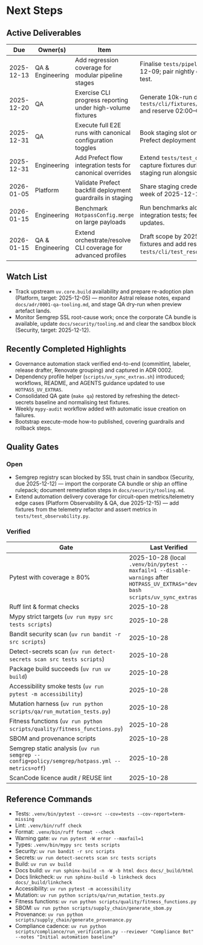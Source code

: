 # Next Steps

## Active Deliverables
| Due | Owner(s) | Item | Notes |
| --- | --- | --- | --- |
| 2025-12-13 | QA & Engineering | Add regression coverage for modular pipeline stages | Finalise `tests/pipeline/fixtures/` by 2025-12-09; pair nightly dry-run after CLI stress test. |
| 2025-12-20 | QA | Exercise CLI progress reporting under high-volume fixtures | Generate 10k-run dataset in `tests/cli/fixtures/progress_high_volume.json` and reserve 02:00–04:00 UTC window. |
| 2025-12-31 | QA | Execute full E2E runs with canonical configuration toggles | Book staging slot on 2025-12-18; reuse Prefect deployment `hotpass-e2e-staging`. |
| 2025-12-31 | Engineering | Add Prefect flow integration tests for canonical overrides | Extend `tests/test_orchestration.py` and capture fixtures during the 2025-12-18 staging run alongside QA. |
| 2026-01-05 | Platform | Validate Prefect backfill deployment guardrails in staging | Share staging credentials and freeze changes week of 2025-12-29 to avoid holiday overlap. |
| 2026-01-15 | Engineering | Benchmark `HotpassConfig.merge` on large payloads | Run benchmarks alongside December integration tests; feed results into January ADR updates. |
| 2026-01-15 | QA & Engineering | Extend orchestrate/resolve CLI coverage for advanced profiles | Draft scope by 2025-12-19; reuse CLI stress fixtures and add resolve scenarios in `tests/cli/test_resolve.py`. |

## Watch List
- Track upstream `uv.core.build` availability and prepare re-adoption plan (Platform, target: 2025-12-05) — monitor Astral release notes, expand `docs/adr/0001-qa-tooling.md`, and stage QA dry-run when preview artefact lands.
- Monitor Semgrep SSL root-cause work; once the corporate CA bundle is available, update `docs/security/tooling.md` and clear the sandbox block (Security, target: 2025-12-12).

## Recently Completed Highlights
- Governance automation stack verified end-to-end (commitlint, labeler, release drafter, Renovate grouping) and captured in ADR 0002.
- Dependency profile helper (`scripts/uv_sync_extras.sh`) introduced; workflows, README, and AGENTS guidance updated to use `HOTPASS_UV_EXTRAS`.
- Consolidated QA gate (`make qa`) restored by refreshing the detect-secrets baseline and normalising test fixtures.
- Weekly `mypy-audit` workflow added with automatic issue creation on failures.
- Bootstrap execute-mode how-to published, covering guardrails and rollback steps.

## Quality Gates
### Open
- Semgrep registry scan blocked by SSL trust chain in sandbox (Security, due 2025-12-12) — import the corporate CA bundle or ship an offline rulepack; document remediation steps in `docs/security/tooling.md`.
- Extend automation delivery coverage for circuit-open metrics/telemetry edge cases (Platform Observability & QA, due 2025-12-15) — add fixtures from the telemetry refactor and assert metrics in `tests/test_observability.py`.

### Verified
| Gate | Last Verified |
| --- | --- |
| Pytest with coverage ≥ 80% | 2025-10-28 (local `.venv/bin/pytest --maxfail=1 --disable-warnings` after `HOTPASS_UV_EXTRAS="dev" bash scripts/uv_sync_extras.sh`) |
| Ruff lint & format checks | 2025-10-28 |
| Mypy strict targets (`uv run mypy src tests scripts`) | 2025-10-28 |
| Bandit security scan (`uv run bandit -r src scripts`) | 2025-10-28 |
| Detect-secrets scan (`uv run detect-secrets scan src tests scripts`) | 2025-10-28 |
| Package build succeeds (`uv run uv build`) | 2025-10-28 |
| Accessibility smoke tests (`uv run pytest -m accessibility`) | 2025-10-28 |
| Mutation harness (`uv run python scripts/qa/run_mutation_tests.py`) | 2025-10-28 |
| Fitness functions (`uv run python scripts/quality/fitness_functions.py`) | 2025-10-28 |
| SBOM and provenance scripts | 2025-10-28 |
| Semgrep static analysis (`uv run semgrep --config=policy/semgrep/hotpass.yml --metrics=off`) | 2025-10-28 |
| ScanCode licence audit / REUSE lint | 2025-10-28 |

## Reference Commands
- Tests: `.venv/bin/pytest --cov=src --cov=tests --cov-report=term-missing`
- Lint: `.venv/bin/ruff check`
- Format: `.venv/bin/ruff format --check`
- Warning gate: `uv run pytest -W error --maxfail=1`
- Types: `.venv/bin/mypy src tests scripts`
- Security: `uv run bandit -r src scripts`
- Secrets: `uv run detect-secrets scan src tests scripts` <!-- pragma: allowlist secret -->
- Build: `uv run uv build`
- Docs build: `uv run sphinx-build -n -W -b html docs docs/_build/html`
- Docs linkcheck: `uv run sphinx-build -b linkcheck docs docs/_build/linkcheck`
- Accessibility: `uv run pytest -m accessibility`
- Mutation: `uv run python scripts/qa/run_mutation_tests.py`
- Fitness functions: `uv run python scripts/quality/fitness_functions.py`
- SBOM: `uv run python scripts/supply_chain/generate_sbom.py`
- Provenance: `uv run python scripts/supply_chain/generate_provenance.py`
- Compliance cadence: `uv run python scripts/compliance/run_verification.py --reviewer "Compliance Bot" --notes "Initial automation baseline"`
